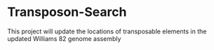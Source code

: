 # Transposon-Search
This project will update the locations of transposable elements in the updated Williams 82  genome assembly
